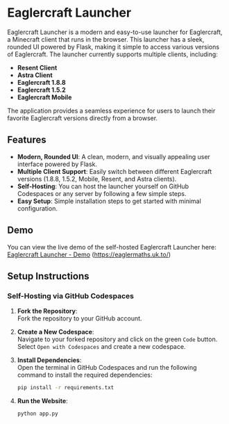 # Eaglercraft Launcher

Eaglercraft Launcher is a modern and easy-to-use launcher for Eaglercraft, a Minecraft client that runs in the browser. This launcher has a sleek, rounded UI powered by Flask, making it simple to access various versions of Eaglercraft. The launcher currently supports multiple clients, including:

- **Resent Client**
- **Astra Client**
- **Eaglercraft 1.8.8**
- **Eaglercraft 1.5.2**
- **Eaglercraft Mobile**

The application provides a seamless experience for users to launch their favorite Eaglercraft versions directly from a browser.

## Features

- **Modern, Rounded UI**: A clean, modern, and visually appealing user interface powered by Flask.
- **Multiple Client Support**: Easily switch between different Eaglercraft versions (1.8.8, 1.5.2, Mobile, Resent, and Astra clients).
- **Self-Hosting**: You can host the launcher yourself on GitHub Codespaces or any server by following a few simple steps.
- **Easy Setup**: Simple installation steps to get started with minimal configuration.

## Demo

You can view the live demo of the self-hosted Eaglercraft Launcher here:  
[Eaglercraft Launcher - Demo](https://eaglermaths.uk.to/) (https://eaglermaths.uk.to/)

## Setup Instructions

### Self-Hosting via GitHub Codespaces

1. **Fork the Repository**:  
   Fork the repository to your GitHub account.

2. **Create a New Codespace**:  
   Navigate to your forked repository and click on the green `Code` button. Select `Open with Codespaces` and create a new codespace.

3. **Install Dependencies**:  
   Open the terminal in GitHub Codespaces and run the following command to install the required dependencies:
   ```bash
   pip install -r requirements.txt
3. **Run the Website**: 
   ```bash
   python app.py
